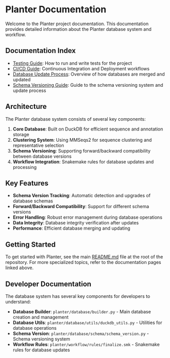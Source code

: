 # Planter Documentation

Welcome to the Planter project documentation. This documentation provides detailed information about the Planter database system and workflow.

## Documentation Index

- [Testing Guide](testing.md): How to run and write tests for the project
- [CI/CD Guide](ci_cd.md): Continuous Integration and Deployment workflows
- [Database Update Process](database_update_process.md): Overview of how databases are merged and updated
- [Schema Versioning Guide](schema_versioning.md): Guide to the schema versioning system and update process

## Architecture

The Planter database system consists of several key components:

1. **Core Database**: Built on DuckDB for efficient sequence and annotation storage
2. **Clustering System**: Using MMSeqs2 for sequence clustering and representative selection
3. **Schema Versioning**: Supporting forward/backward compatibility between database versions
4. **Workflow Integration**: Snakemake rules for database updates and processing

## Key Features

- **Schema Version Tracking**: Automatic detection and upgrades of database schemas
- **Forward/Backward Compatibility**: Support for different schema versions
- **Error Handling**: Robust error management during database operations
- **Data Integrity**: Database integrity verification after updates
- **Performance**: Efficient database merging and updating

## Getting Started

To get started with Planter, see the main [README.md](../README.md) file at the root of the repository. For more specialized topics, refer to the documentation pages linked above.

## Developer Documentation

The database system has several key components for developers to understand:

- **Database Builder**: `planter/database/builder.py` - Main database creation and management
- **Database Utils**: `planter/database/utils/duckdb_utils.py` - Utilities for database operations
- **Schema Version**: `planter/database/schema/schema_version.py` - Schema versioning system
- **Workflow Rules**: `planter/workflow/rules/finalize.smk` - Snakemake rules for database updates